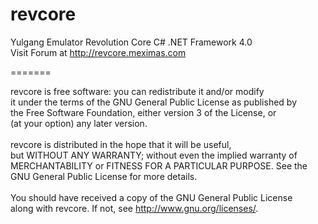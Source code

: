 revcore
=======

Yulgang Emulator Revolution Core C# .NET Framework 4.0<br>
Visit Forum at http://revcore.meximas.com<br>

=======

revcore is free software: you can redistribute it and/or modify<br>
it under the terms of the GNU General Public License as published by<br>
the Free Software Foundation, either version 3 of the License, or<br>
(at your option) any later version.<br>
<br>
revcore is distributed in the hope that it will be useful,<br>
but WITHOUT ANY WARRANTY; without even the implied warranty of<br>
MERCHANTABILITY or FITNESS FOR A PARTICULAR PURPOSE. See the<br>
GNU General Public License for more details.<br>
<br>
You should have received a copy of the GNU General Public License<br>
along with revcore. If not, see <http://www.gnu.org/licenses/>.<br>
